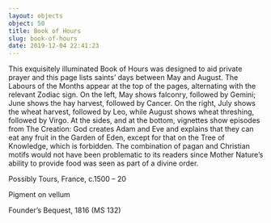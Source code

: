 ```yaml
---
layout: objects
object: 50
title: Book of Hours
slug: book-of-hours
date: 2019-12-04 22:41:23
---
```

This exquisitely illuminated Book of Hours was designed to aid private prayer and this page lists saints’ days between May and August.  The Labours of the Months appear at the top of the pages, alternating with the relevant Zodiac sign. On the left, May shows falconry, followed by Gemini; June shows the hay harvest, followed by Cancer. On the right,  July shows the wheat harvest, followed by Leo,  while August shows wheat threshing, followed by Virgo. At the sides, and at the bottom, vignettes show episodes from The Creation: God creates Adam and Eve and explains that they can eat any fruit in the Garden of Eden, except for that on the Tree of Knowledge, which is forbidden. The combination of pagan and Christian motifs would not have been problematic to its readers since Mother Nature’s ability to provide food was seen as part of a divine order.  

Possibly Tours, France, c.1500 – 20

Pigment on vellum  

Founder’s Bequest, 1816 (MS 132)
